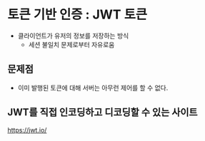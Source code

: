 # 토큰 기반 인증 : JWT 토큰
* 클라이언트가 유저의 정보를 저장하는 방식
    * 세션 불일치 문제로부터 자유로움



## 문제점
* 이미 발행된 토큰에 대해 서버는 아무런 제어를 할 수 없다.

## JWT를 직접 인코딩하고 디코딩할 수 있는 사이트
https://jwt.io/